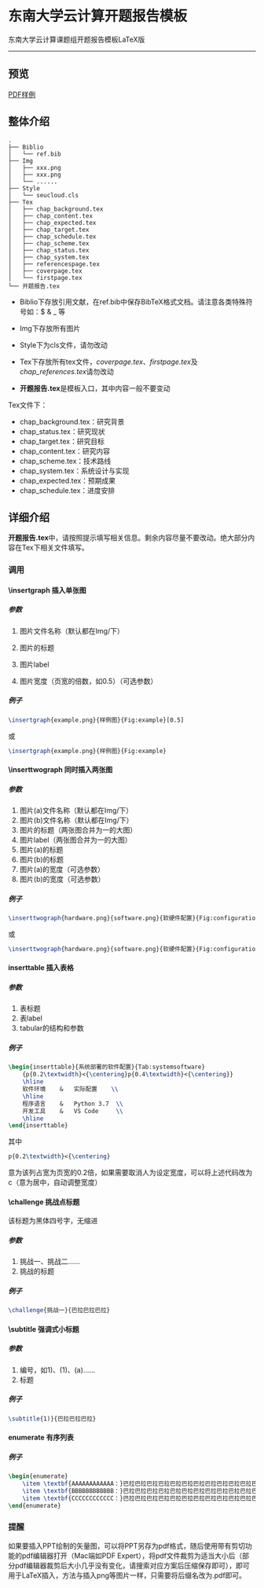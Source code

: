 # 东南大学云计算开题报告模板

东南大学云计算课题组开题报告模板LaTeX版

---

## 预览

[PDF样例](https://github.com/g101418/seu-cloud-proposal/blob/main/%E4%B8%9C%E5%8D%97%E5%A4%A7%E5%AD%A6%E8%AE%A1%E7%AE%97%E6%9C%BA%E4%BA%91%E8%AE%A1%E7%AE%97%E5%BC%80%E9%A2%98%E6%8A%A5%E5%91%8A%E6%A0%B7%E4%BE%8B.pdf)

## 整体介绍

```
.
├── Biblio
│   └── ref.bib
├── Img
│   ├── xxx.png
│   ├── xxx.png
│   └── ......
├── Style
│   └── seucloud.cls
├── Tex
│   ├── chap_background.tex
│   ├── chap_content.tex
│   ├── chap_expected.tex
│   ├── chap_target.tex
│   ├── chap_schedule.tex
│   ├── chap_scheme.tex
│   ├── chap_status.tex
│   ├── chap_system.tex
│   ├── referencespage.tex
│   ├── coverpage.tex
│   └── firstpage.tex
└── 开题报告.tex
```

- Biblio下存放引用文献，在ref.bib中保存BibTeX格式文档。请注意各类特殊符号如：$ & _ 等

- Img下存放所有图片

- Style下为cls文件，请勿改动

- Tex下存放所有tex文件，*coverpage.tex*、*firstpage.tex*及*chap_references.tex*请勿改动

- **开题报告.tex**是模板入口，其中内容一般不要变动

Tex文件下：

- chap_background.tex：研究背景
- chap_status.tex：研究现状
- chap_target.tex：研究目标
- chap_content.tex：研究内容
- chap_scheme.tex：技术路线
- chap_system.tex：系统设计与实现
- chap_expected.tex：预期成果
- chap_schedule.tex：进度安排

## 详细介绍

**开题报告.tex**中，请按照提示填写相关信息。剩余内容尽量不要改动。绝大部分内容在Tex下相关文件填写。

### 调用

#### \insertgraph  插入单张图

##### 参数

1. 图片文件名称（默认都在Img/下）

2. 图片的标题

3. 图片label

4. 图片宽度（页宽的倍数，如0.5）（可选参数）

##### 例子

```latex
\insertgraph{example.png}{样例图}{Fig:example}[0.5]
```

或

```latex
\insertgraph{example.png}{样例图}{Fig:example}
```

#### \inserttwograph  同时插入两张图

##### 参数

1. 图片(a)文件名称（默认都在Img/下）
2. 图片(b)文件名称（默认都在Img/下）
3. 图片的标题（两张图合并为一的大图）
4. 图片label（两张图合并为一的大图）
5. 图片(a)的标题
6. 图片(b)的标题
7. 图片(a)的宽度（可选参数）
8. 图片(b)的宽度（可选参数）

##### 例子

```latex
\inserttwograph{hardware.png}{software.png}{软硬件配置}{Fig:configuration}{硬件配置}{软件配置}[0.4][0.4]
```

或

```latex
\inserttwograph{hardware.png}{software.png}{软硬件配置}{Fig:configuration}{硬件配置}{软件配置}
```

#### inserttable  插入表格

##### 参数

1. 表标题
2. 表label
3. tabular的结构和参数

##### 例子

```latex
\begin{inserttable}{系统部署的软件配置}{Tab:systemsoftware}
	{p{0.2\textwidth}<{\centering}p{0.4\textwidth}<{\centering}}
    \hline
    软件环境    &	实际配置    \\
    \hline
    程序语言    &	Python 3.7  \\
    开发工具    &	VS Code     \\
    \hline
\end{inserttable}
```

其中

```latex
p{0.2\textwidth}<{\centering}
```

意为该列占宽为页宽的0.2倍，如果需要取消人为设定宽度，可以将上述代码改为c（意为居中，自动调整宽度）

#### \challenge  挑战点标题

该标题为黑体四号字，无缩进

##### 参数

1. 挑战一、挑战二……
2. 挑战的标题

##### 例子

```latex
\challenge{挑战一}{巴拉巴拉巴拉}
```

#### \subtitle  强调式小标题

##### 参数

1. 编号，如1)、(1)、(a)……
2. 标题

##### 例子

```latex
\subtitle{1)}{巴拉巴拉巴拉}
```

#### enumerate  有序列表

##### 例子

```latex
\begin{enumerate}
    \item \textbf{AAAAAAAAAAAA：}巴拉巴拉巴拉巴拉巴拉巴拉巴拉巴拉巴拉巴拉巴拉巴拉巴拉巴拉巴拉巴拉巴拉巴拉巴拉巴拉巴拉巴拉巴拉巴拉巴拉巴拉巴拉巴拉巴拉巴拉。
    \item \textbf{BBBBBBBBBBBB：}巴拉巴拉巴拉巴拉巴拉巴拉巴拉巴拉巴拉巴拉巴拉巴拉巴拉巴拉巴拉巴拉巴拉巴拉巴拉巴拉巴拉巴拉巴拉巴拉巴拉巴拉巴拉巴拉巴拉巴拉。
    \item \textbf{CCCCCCCCCCCC：}巴拉巴拉巴拉巴拉巴拉巴拉巴拉巴拉巴拉巴拉巴拉巴拉巴拉巴拉巴拉巴拉巴拉巴拉巴拉巴拉巴拉巴拉巴拉巴拉巴拉巴拉巴拉巴拉巴拉巴拉。
\end{enumerate}
```

### 提醒

如果要插入PPT绘制的矢量图，可以将PPT另存为pdf格式，随后使用带有剪切功能的pdf编辑器打开（Mac端如PDF Expert），将pdf文件裁剪为适当大小后（部分pdf编辑器裁剪后大小几乎没有变化，请搜索对应方案后压缩保存即可），即可用于LaTeX插入，方法与插入png等图片一样，只需要将后缀名改为.pdf即可。

